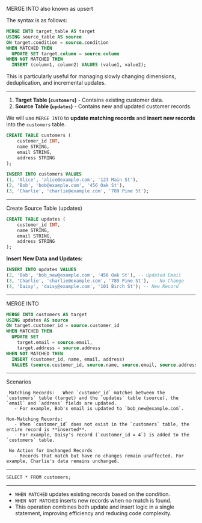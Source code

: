  
 MERGE INTO also known as upsert

The syntax is as follows:

```sql
MERGE INTO target_table AS target
USING source_table AS source
ON target.condition = source.condition
WHEN MATCHED THEN
  UPDATE SET target.column = source.column
WHEN NOT MATCHED THEN
  INSERT (column1, column2) VALUES (value1, value2);
```

This is particularly useful for managing slowly changing dimensions, deduplication, and incremental updates.

---
 
1. **Target Table (`customers`)** - Contains existing customer data.  
2. **Source Table (`updates`)** - Contains new and updated customer records.  

We will use `MERGE INTO` to **update matching records** and **insert new records** into the `customers` table.
 

```sql
CREATE TABLE customers (
    customer_id INT,
    name STRING,
    email STRING,
    address STRING
);
```

 

```sql
INSERT INTO customers VALUES
(1, 'Alice', 'alice@example.com', '123 Main St'),
(2, 'Bob', 'bob@example.com', '456 Oak St'),
(3, 'Charlie', 'charlie@example.com', '789 Pine St');
```

---

 Create Source Table (updates) 

```sql
CREATE TABLE updates (
    customer_id INT,
    name STRING,
    email STRING,
    address STRING
);
```

**Insert New Data and Updates:**

```sql
INSERT INTO updates VALUES
(2, 'Bob', 'bob_new@example.com', '456 Oak St'), -- Updated Email
(3, 'Charlie', 'charlie@example.com', '789 Pine St'), -- No Change
(4, 'Daisy', 'daisy@example.com', '101 Birch St'); -- New Record
```

---
 
  MERGE INTO  

```sql
MERGE INTO customers AS target
USING updates AS source
ON target.customer_id = source.customer_id
WHEN MATCHED THEN
  UPDATE SET
    target.email = source.email,
    target.address = source.address
WHEN NOT MATCHED THEN
  INSERT (customer_id, name, email, address)
  VALUES (source.customer_id, source.name, source.email, source.address);
```

---

Scenarios

```
 Matching Records:   When `customer_id` matches between the `customers` table (target) and the `updates` table (source), the `email` and `address` fields are updated.  
   - For example, Bob's email is updated to `bob_new@example.com`.  

Non-Matching Records:  
   - When `customer_id` does not exist in the `customers` table, the entire record is **inserted**.  
   - For example, Daisy's record (`customer_id = 4`) is added to the `customers` table.  

 No Action for Unchanged Records   
   - Records that match but have no changes remain unaffected. For example, Charlie's data remains unchanged.
```
---


```
SELECT * FROM customers;
```

---

- `WHEN MATCHED` updates existing records based on the condition.
- `WHEN NOT MATCHED` inserts new records when no match is found.
- This operation combines both update and insert logic in a single statement, improving efficiency and reducing code complexity.


 
